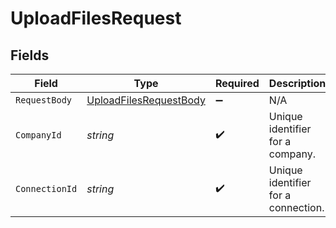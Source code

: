 # UploadFilesRequest


## Fields

| Field                                                                       | Type                                                                        | Required                                                                    | Description                                                                 | Example                                                                     |
| --------------------------------------------------------------------------- | --------------------------------------------------------------------------- | --------------------------------------------------------------------------- | --------------------------------------------------------------------------- | --------------------------------------------------------------------------- |
| `RequestBody`                                                               | [UploadFilesRequestBody](../../models/operations/UploadFilesRequestBody.md) | :heavy_minus_sign:                                                          | N/A                                                                         |                                                                             |
| `CompanyId`                                                                 | *string*                                                                    | :heavy_check_mark:                                                          | Unique identifier for a company.                                            | 8a210b68-6988-11ed-a1eb-0242ac120002                                        |
| `ConnectionId`                                                              | *string*                                                                    | :heavy_check_mark:                                                          | Unique identifier for a connection.                                         | 2e9d2c44-f675-40ba-8049-353bfcb5e171                                        |